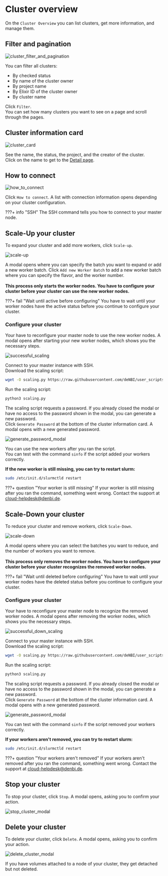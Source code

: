 # Cluster overview

On the `Cluster Overview` you can list clusters, get more information, and manage them.

## Filter and pagination

![cluster_filter_and_pagination](../img/cluster_overview/pagination.png)

You can filter all clusters:

- By checked status
- By name of the cluster owner
- By project name
- By Elixir ID of the cluster owner
- By cluster name

Click `Filter`.<br>
You can set how many clusters you want to see on a page and scroll through the pages.

## Cluster information card

![cluster_card](../img/cluster_overview/card_overview.png)

See the name, the status, the project, and the creator of the cluster.<br>
Click on the name to get to the [Detail page](cluster_detail.md).
## How to connect

![how_to_connect](../img/cluster_overview/how_to_connect.png)

Click `How to connect`.
A list with connection information opens depending on your cluster configuration.<br>

???+ info "SSH"
    The SSH command tells you how to connect to your master node.

## Scale-Up your cluster

To expand your cluster and add more workers, click `Scale-up`.

![scale-up](../img/cluster_overview/scale_up_modal.png)

A modal opens where you can specify the batch you want to expand or add a new worker batch.
Click `Add new Worker Batch` to add a new worker batch where you can specify the flavor, and the worker number.
<br>
<br>
**This process only starts the worker nodes. You have to configure your cluster before your cluster
can use the new worker nodes.**

???+ fail "Wait until active before configuring"
    You have to wait until your worker nodes have the active status
    before you continue to configure your cluster.

###  Configure your cluster

Your have to reconfigure your master node to use the new worker nodes.
A modal opens after starting your new worker nodes, which shows you the necessary steps.

![successful_scaling](../img/cluster_overview/scale_successful.png)

Connect to your master instance with SSH.<br>
Download the scaling script:

```BASH
wget -O scaling.py https://raw.githubusercontent.com/deNBI/user_scripts/master/bibigrid/scaling.py
```

Run the scaling script:

```BASH
python3 scaling.py 
```

The scaling script requests a password.
If you already closed the modal or have no access to the password shown in the modal, 
you can generate a new password.<br>
Click `Generate Password` at the bottom of the cluster information card. A modal opens with a
new generated password.

![generate_password_modal](../img/cluster_overview/password_modal.png)

You can use the new workers after you ran the script.<br>
You can test with the command `sinfo` if the script added your workers correctly.

**If the new worker is still missing, you can try to restart slurm:**

```BASH
sudo /etc/init.d/slurmctld restart
```

???+ question "Your worker is still missing"
    If your worker is still missing after you ran the command, something went wrong.
    Contact the support at [cloud-helpdesk@denbi.de](mailto:cloud-helpdesk@denbi.de).

## Scale-Down your cluster

To reduce your cluster and remove workers, click `Scale-Down`.

![scale-down](../img/cluster_overview/scale_down_modal.png)

A modal opens where you can select the batches you want to reduce, and the number of workers
you want to remove.
<br>
<br>
**This process only removes the worker nodes. You have to configure your cluster before your cluster
recognizes the removed worker nodes.**

???+ fail "Wait until deleted before configuring"
    You have to wait until your worker nodes have the deleted status
    before you continue to configure your cluster.

###  Configure your cluster

Your have to reconfigure your master node to recognize the removed worker nodes.
A modal opens after removing the worker nodes, which shows you the necessary steps.

![successful_down_scaling](../img/cluster_overview/scale_down_successful.png)

Connect to your master instance with SSH.<br>
Download the scaling script:

```BASH
wget -O scaling.py https://raw.githubusercontent.com/deNBI/user_scripts/master/bibigrid/scaling.py
```

Run the scaling script:

```BASH
python3 scaling.py 
```

The scaling script requests a password.
If you already closed the modal or have no access to the password shown in the modal,
you can generate a new password.<br>
Click `Generate Password` at the bottom of the cluster information card. A modal opens with a
new generated password.

![generate_password_modal](../img/cluster_overview/password_modal.png)

You can test with the command `sinfo` if the script removed your workers correctly.

**If your workers aren't removed, you can try to restart slurm:**

```BASH
sudo /etc/init.d/slurmctld restart
```

???+ question "Your workers aren't removed"
    If your workers aren't removed after you ran the command, something went wrong.
    Contact the support at [cloud-helpdesk@denbi.de](mailto:cloud-helpdesk@denbi.de).

## Stop your cluster

To stop your cluster, click `Stop`. A modal opens, asking you to confirm your action.

![stop_cluster_modal](../img/cluster_overview/stop_modal.png)

## Delete your cluster

To delete your cluster, click `Delete`. A modal opens, asking you to confirm your action.

![delete_cluster_modal](../img/cluster_overview/delete_modal.png)

If you have volumes attached to a node of your cluster, they get detached but not deleted.
